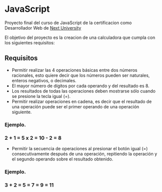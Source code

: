 # JavaScript
Proyecto final del curso de JavaScript de la certificacion como Desarrollador Web de [Next University](https://nextu.com/)

El objetivo del proyecto es la creacion de una calculadora que cumpla con los siguientes requisitos:

## Requisitos
- Permitir realizar las 4 operaciones básicas entre dos números racionales, esto quiere decir que los números pueden ser naturales, enteros negativos, o decimales.
- El mayor número de dígitos por cada operando y del resultado es 8.
- Los resultados de todas las operaciones deben mostrarse sólo cuando se presione la tecla igual (=).
- Permitir realizar operaciones en cadena, es decir que el resultado de una operación puede ser el primer operando de una operación siguiente.
### Ejemplo.

### 2 + 1 = 5 x 2 = 10 - 2 = 8
- Permitir la secuencia de operaciones al presionar el botón igual (=) consecutivamente después de una operación, repitiendo la operación y el segundo operando sobre el resultado obtenido.
### Ejemplo.

### 3 + 2 = 5 = 7 = 9 = 11
